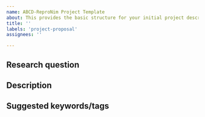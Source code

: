 ```yaml
---
name: ABCD-ReproNim Project Template
about: This provides the basic structure for your initial project description.
title: ''
labels: 'project-proposal'
assignees: ''

---
```

<!-- Make the title of the issue the title of your project -->

## Research question
<!-- The basic research question your project will attempt to answer -->

## **Description**
<!-- Describe the main idea and context of your project in a few sentences -->

## **Suggested keywords/tags**
<!-- Add some keywords that would apply to your project -->
